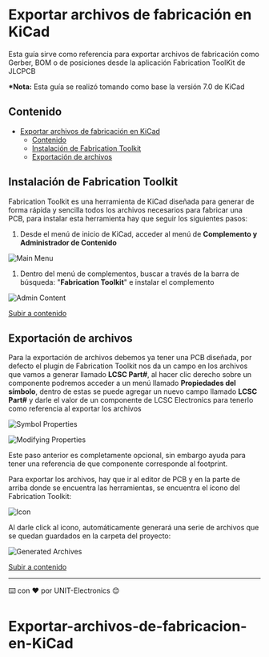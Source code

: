 # Exportar archivos de fabricación en KiCad
Esta guía sirve como referencia para exportar archivos de fabricación como Gerber, BOM o de posiciones desde la aplicación Fabrication ToolKit de JLCPCB


__*Nota:__ Esta guía se realizó tomando como base la versión 7.0 de KiCad


## Contenido
- [Exportar archivos de fabricación en KiCad](#exportar-archivos-de-fabricación-en-kicad)
  - [Contenido](#contenido)
  - [Instalación de Fabrication Toolkit](#instalación-de-fabrication-toolkit)
  - [Exportación de archivos](#exportación-de-archivos)


## Instalación de Fabrication Toolkit


Fabrication Toolkit es una herramienta de KiCad diseñada para generar de forma rápida y sencilla todos los archivos necesarios para fabricar una PCB, para instalar esta herramienta hay que seguir los siguientes pasos:


1. Desde el menú de inicio de KiCad, acceder al menú de __Complemento y Administrador de Contenido__


![Main Menu](Main%20Menu.jpg)


1. Dentro del menú de complementos, buscar a través de la barra de búsqueda: "__Fabrication Toolkit__" e instalar el complemento


![Admin Content](Admin%20Content.jpg)


[Subir a contenido](#contenido)


## Exportación de archivos


Para la exportación de archivos debemos ya tener una PCB diseñada, por defecto el plugin de Fabrication Toolkit nos da un campo en los archivos que vamos a generar llamado __LCSC Part#__, al hacer clic derecho sobre un componente podremos acceder a un menú llamado __Propiedades del símbolo__, dentro de estas se puede agregar un nuevo campo llamado __LCSC Part#__ y darle el valor de un componente de LCSC Electronics para tenerlo como referencia al exportar los archivos


![Symbol Properties](Symbol-Properties.gif)


![Modifying Properties](Modifying-Properties.gif)


Este paso anterior es completamente opcional, sin embargo ayuda para tener una referencia de que componente corresponde al footprint.


Para exportar los archivos, hay que ir al editor de PCB y en la parte de arriba donde se encuentra las herramientas, se encuentra el ícono del Fabrication Toolkit:


![Icon](icon.jpg)


Al darle click al icono, automáticamente generará una serie de archivos que se quedan guardados en la carpeta del proyecto:


![Generated Archives](Generated%20Archives.jpg)


[Subir a contenido](#contenido)


---


⌨️ con ❤️ por UNIT-Electronics 😊

# Exportar-archivos-de-fabricacion-en-KiCad
